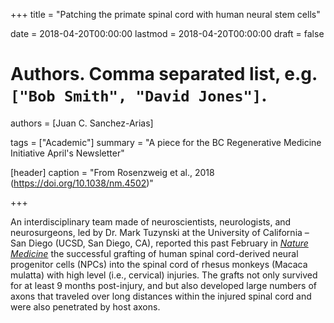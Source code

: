 +++
title = "Patching the primate spinal cord with human neural stem cells"

date = 2018-04-20T00:00:00
lastmod = 2018-04-20T00:00:00
draft = false

# Authors. Comma separated list, e.g. `["Bob Smith", "David Jones"]`.
authors = [Juan C. Sanchez-Arias]

tags = ["Academic"]
summary = "A piece for the BC Regenerative Medicine Initiative April's Newsletter"

[header]
caption = "From Rosenzweig et al., 2018 (https://doi.org/10.1038/nm.4502)"

+++

An interdisciplinary team made of neuroscientists, neurologists, and neurosurgeons, led by Dr. Mark Tuzynski at the University of California – San Diego (UCSD, San Diego, CA), reported this past February in [*Nature Medicine*](https://www.nature.com/articles/nm.4502) the successful grafting of human spinal cord-derived neural progenitor cells (NPCs) into the spinal cord of rhesus monkeys (Macaca mulatta) with high level (i.e., cervical) injuries. The grafts not only survived for at least 9 months post-injury, and but also developed large numbers of axons that traveled over long distances within the injured spinal cord and were also penetrated by host axons.
